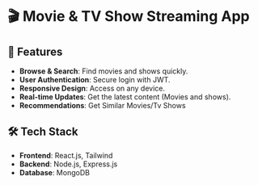 # 🎬 Movie & TV Show Streaming App

## 🚀 Features
- **Browse & Search**: Find movies and shows quickly.
- **User Authentication**: Secure login with JWT.
- **Responsive Design**: Access on any device.
- **Real-time Updates**: Get the latest content (Movies and shows).
- **Recommendations**: Get  Similar Movies/Tv Shows

## 🛠 Tech Stack
- **Frontend**: React.js, Tailwind 
- **Backend**: Node.js, Express.js
- **Database**: MongoDB
